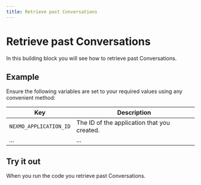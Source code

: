```yaml
---
title: Retrieve past Conversations
---
```


# Retrieve past Conversations

In this building block you will see how to retrieve past Conversations.

## Example

Ensure the following variables are set to your required values using any convenient method:

Key | Description
-- | --
`NEXMO_APPLICATION_ID` | The ID of the application that you created.
... | ...

## Try it out

When you run the code you retrieve past Conversations.
